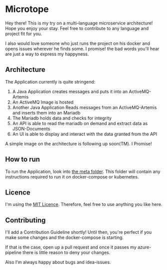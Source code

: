 # Microtope

Hey there! This is my try on a multi-language microservice architecture!
Hope you enjoy your stay. Feel free to contribute to any language and project fit for you.

I also would love someone who just runs the project on his docker and opens issues wherever he finds some.
I promise! the bad words you'll hear are just a way to express my happyness.

## Architecture

The Application currently is quite stringend:

1. A Java Application creates messages and puts it into an ActiveMQ-Artemis
2. An ActiveMQ Image is hosted
3. Another Java Application Reads messages from an ActiveMQ-Artemis and inserts them into an Mariadb
4. The Mariadb holds data and checks for integrity
5. An API is able to read the mariadb on demand and extract data as JSON-Documents
6. An UI is able to display and interact with the data granted from the API

A simple image on the architecture is following up soon(TM). I Promise!

## How to run

To run the Application, look into [the meta folder](./meta). This folder will contain any instructions required to run it on docker-compose or kubernetes.

## Licence

I'm using the [MIT Licence](./LICENCE). Therefore, feel free to use anything you like here.

## Contributing

I'll add a Contribution Guideline shortly! Until then, you're perfect if you make some changes and the docker-compose is starting.

If that is the case, open up a pull request and once it passes my azure-pipeline there is little reason to deny your changes.

Also I'm always happy about bugs and idea-issues.
